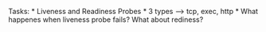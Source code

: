 Tasks:
    * Liveness and Readiness Probes
        * 3 types --> tcp, exec, http
    * What happenes when liveness probe fails? What about rediness?
